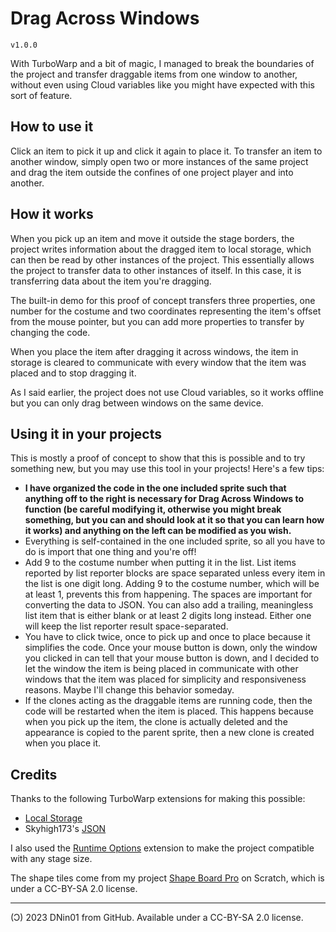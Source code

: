 # Drag Across Windows

`v1.0.0`

With TurboWarp and a bit of magic, I managed to break the boundaries of the project and transfer draggable items from one window to another, without even using Cloud variables like you might have expected with this sort of feature.

## How to use it

Click an item to pick it up and click it again to place it. To transfer an item to another window, simply open two or more instances of the same project and drag the item outside the confines of one project player and into another.

## How it works

When you pick up an item and move it outside the stage borders, the project writes information about the dragged item to local storage, which can then be read by other instances of the project. This essentially allows the project to transfer data to other instances of itself. In this case, it is transferring data about the item you're dragging.

The built-in demo for this proof of concept transfers three properties, one number for the costume and two coordinates representing the item's offset from the mouse pointer, but you can add more properties to transfer by changing the code.

When you place the item after dragging it across windows, the item in storage is cleared to communicate with every window that the item was placed and to stop dragging it.

As I said earlier, the project does not use Cloud variables, so it works offline but you can only drag between windows on the same device.

## Using it in your projects

This is mostly a proof of concept to show that this is possible and to try something new, but you may use this tool in your projects! Here's a few tips:

- **I have organized the code in the one included sprite such that anything off to the right is necessary for Drag Across Windows to function (be careful modifying it, otherwise you might break something, but you can and should look at it so that you can learn how it works) and anything on the left can be modified as you wish.**
- Everything is self-contained in the one included sprite, so all you have to do is import that one thing and you're off!
- Add 9 to the costume number when putting it in the list. List items reported by list reporter blocks are space separated unless every item in the list is one digit long. Adding 9 to the costume number, which will be at least 1, prevents this from happening. The spaces are important for converting the data to JSON. You can also add a trailing, meaningless list item that is either blank or at least 2 digits long instead. Either one will keep the list reporter result space-separated.
- You have to click twice, once to pick up and once to place because it simplifies the code. Once your mouse button is down, only the window you clicked in can tell that your mouse button is down, and I decided to let the window the item is being placed in communicate with other windows that the item was placed for simplicity and responsiveness reasons. Maybe I'll change this behavior someday.
- If the clones acting as the draggable items are running code, then the code will be restarted when the item is placed. This happens because when you pick up the item, the clone is actually deleted and the appearance is copied to the parent sprite, then a new clone is created when you place it.

## Credits

Thanks to the following TurboWarp extensions for making this possible:
- [Local Storage](https://extensions.turbowarp.org/local-storage.js)
- Skyhigh173's [JSON](https://extensions.turbowarp.org/Skyhigh173/json.js)

I also used the [Runtime Options](https://extensions.turbowarp.org/runtime-options.js) extension to make the project compatible with any stage size.

The shape tiles come from my project [Shape Board Pro](https://scratch.mit.edu/projects/798778469/) on Scratch, which is under a CC-BY-SA 2.0 license.

---

(Ͻ) 2023 DNin01 from GitHub. Available under a CC-BY-SA 2.0 license.
